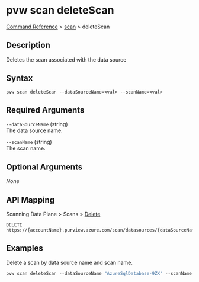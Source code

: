 # pvw scan deleteScan
[Command Reference](../../../README.md#command-reference) > [scan](./main.md) > deleteScan

## Description
Deletes the scan associated with the data source

## Syntax
```
pvw scan deleteScan --dataSourceName=<val> --scanName=<val>
```

## Required Arguments
`--dataSourceName` (string)  
The data source name.

`--scanName` (string)  
The scan name.

## Optional Arguments
*None*

## API Mapping
Scanning Data Plane > Scans > [Delete](https://docs.microsoft.com/en-us/rest/api/purview/scanningdataplane/scans/delete)
```
DELETE https://{accountName}.purview.azure.com/scan/datasources/{dataSourceName}/scans/{scanName}
```

## Examples
Delete a scan by data source name and scan name.
```powershell
pvw scan deleteScan --dataSourceName "AzureSqlDatabase-9ZX" --scanName "Scan-ttF"
```
